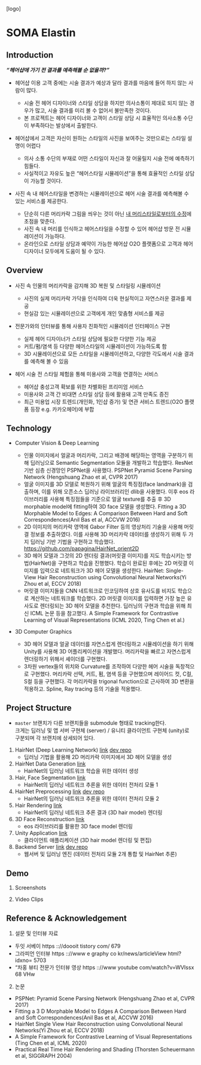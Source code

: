 [logo]

# SOMA Elastin


## Introduction

***“헤어샵에 가기 전 결과를 예측해볼 순 없을까?”***

- 헤어샵 이용 고객 중에는 시술 결과가 예상과 달라 결과를 마음에 들어 하지 않는 사람이 많다. <br>
  - 시술 전 헤어 디자이너와 스타일 상담을 하지만 의사소통이 제대로 되지 않는 경우가 많고, 시술 결과를 미리 볼 수 없어서 불만족한 것이다. <br>
  - 본 프로젝트는 헤어 디자이너와 고객이 스타일 상담 시 효율적인 의사소통 수단이 부족하다는 발상에서 출발한다. 

- 헤어샵에서 고객은 자신이 원하는 스타일의 사진을 보여주는 것만으로는 스타일 설명이 어렵다
  - 의사 소통 수단의 부재로 어떤 스타일이 자신과 잘 어울릴지 시술 전에 예측하기 힘들다. 
  - 사실적이고 자유도 높은 “헤어스타일 시뮬레이션”을 통해 효율적인 스타일 상담이 가능할 것이다.


- 사진 속 내 헤어스타일을 변경하는 시뮬레이션으로 헤어 시술 결과를 예측해볼 수 있는 서비스를 제공한다. 
  - 단순히 다른 머리카락 그림을 씌우는 것이 아닌 <U>내 머리스타일로부터의 수정</U>에 초점을 맞춘다.
  - 사진 속 내 머리를 인식하고 헤어스타일을 수정할 수 있어 헤어샵 방문 전 시뮬레이션이 가능하다.
  - 온라인으로 스타일 상담과 예약이 가능한 헤어샵 O2O 플랫폼으로 고객과 헤어디자이너 모두에게 도움이 될 수 있다.


## Overview

- 사진 속 인물의 머리카락을 감지해 3D 복원 및 스타일링 시뮬레이션
    - 사진의 실제 머리카락 가닥을 인식하여 더욱 현실적이고 자연스러운 결과를 제공
    - 현실감 있는 시뮬레이션으로 고객에게 개인 맞춤형 서비스를 제공

- 전문가와의 인터뷰를 통해 사용자 친화적인 시뮬레이션 인터페이스 구현
    - 실제 헤어 디자이너가 스타일 상담에 필요한 다양한 기능 제공
    - 커트/펌/염색 등 다양한 헤어스타일의 시뮬레이션이 가능하도록 함
    - 3D 시뮬레이션으로 모든 스타일을 시뮬레이션하고, 다양한 각도에서 시술 결과를 예측해 볼 수 있음 

- 헤어 시술 전 스타일 체험을 통해 미용사와 고객을 연결하는 서비스
    - 헤어샵 충성고객 확보를 위한 차별화된 프리미엄 서비스
    - 미용사와 고객 간 비대면 스타일 상담 등에 활용돼 고객 만족도 증진
    - 최근 미용업 시장 트렌드(개인화, 1인샵 증가) 및 연관 서비스 트렌드(O2O 플랫폼 등장 e.g. 카카오헤어)에 부합


## Technology

- Computer Vision & Deep Learning
    - 인물 이미지에서 얼굴과 머리카락, 그리고 배경에 해당하는 영역을 구분하기 위해 딥러닝으로 Semantic Segmentation 모듈을 개발하고 학습했다. ResNet 기반 심층 신경망인 PSPNet을 사용했다.  PSPNet Pyramid Scene Parsing Network (Hengshuang Zhao et al, CVPR 2017)
    - 얼굴 이미지를 3D 모델로 복원하기 위해 얼굴의 특징점(face landmark)을 검출하며, 이를 위해 오픈소스 딥러닝 라이브러리인 dlib을 사용했다. 이후 eos 라이브러리를 사용해 특징점들을 기준으로 얼굴 texture를 추출 후 3D morphable model에 fitting하여 3D face 모델을 생성했다.  Fitting a 3D Morphable Model to Edges: A Comparison Between Hard and Soft Correspondences(Anil Bas et al, ACCVW 2016)
    - 2D 이미지의 머리카락 영역에 Gabor Filter 등의 영상처리 기술을 사용해 머릿결 정보를 추출하였다. 이를 사용해 3D 머리카락 데이터를 생성하기 위해 두 가지 딥러닝 기반 기법을 구현하고 학습했다. https://github.com/papagina/HairNet_orient2D
    - 3D 헤어 모델과 그것의 2D 렌더링 결과(머릿결 이미지)를 지도 학습시키는 방법(HairNet)을 구현하고 학습을 진행했다. 학습이 완료된 후에는 2D 머릿결 이미지를 입력으로 네트워크가 3D 헤어 모델을 생성한다. HairNet: Single-View Hair Reconstruction using Convolutional Neural Networks(Yi Zhou et al, ECCV 2018)
    - 머릿결 이미지들을 CNN 네트워크로 인코딩하여 상호 유사도를 비지도 학습으로 계산하는 네트워크를 학습했다. 2D 머릿결 이미지를 입력하면 가장 높은 유사도로 렌더링되는 3D 헤어 모델을 추천한다. 딥러닝의 구현과 학습을 위해 최신 ICML 논문 등을 참고했다. A Simple Framework for Contrastive Learning of Visual Representations (ICML 2020, Ting Chen et al.)


- 3D Computer Graphics
    - 3D 헤어 모델과 얼굴 데이터를 자연스럽게 렌더링하고 시뮬레이션을 하기 위해 Unity를 사용해 3D 어플리케이션을 개발했다. 머리카락을 빠르고 자연스럽게 렌더링하기 위해서 셰이더를 구현했다.
    - 3차원 vertex들의 위치와 Curvature를 조작하여 다양한 헤어 시술을 독창적으로 구현했다. 머리카락 선택, 커트, 펌, 염색 등을 구현했으며 레이어드 컷, C컬, S컬 등을 구현했다. 각 머리카락을 trigonal function으로 근사하여 3D 변환을 적용하고. Spline, Ray tracing 등의 기술을 적용했다.


## Project Structure

- `master` 브랜치가 다른 브랜치들을 submodule 형태로 tracking한다.<br>
크게는 딥러닝 및 앱 서버 구현체 (server) / 유니티 클라이언트 구현체 (unity)로 구분되며 각 브랜치에 상세되어 있다.

1. HairNet (Deep Learning Network) [link](https://git.swmgit.org/swmaestro/elastin/tree/hairnet) [dev repo](https://github.com/eric-yoo/HairNet)
    - 딥러닝 기법을 활용해 2D 머리카락 이미지에서 3D 헤어 모델을 생성
2. HairNet Data Generation [link](https://github.com/eric-yoo/HairNet_DataSetGeneration)
    - HairNet의 딥러닝 네트워크 학습을 위한 데이터 생성
3. Hair, Face Segmentation [link](https://github.com/givenone/hair-segment)
    - HairNet의 딥러닝 네트워크 추론을 위한 데이터 전처리 모듈 1
4. HairNet Preprocessing [link](https://github.com/papagina/HairNet_orient2D) [dev repo](https://github.com/compass0/soma-experiment)
    - HairNet의 딥러닝 네트워크 추론을 위한 데이터 전처리 모듈 2
5. Hair Rendering [link](https://github.com/givenone/hair-renderer) 
    - HairNet의 딥러닝 네트워크 추론 결과 (3D hair model) 렌더링
6. 3D Face Reconstruction [link](https://github.com/givenone/face-recon)
    - eos 라이브러리를 활용한 3D face model 렌더링
7. Unity Application [link](https://git.swmgit.org/swmaestro/elastin/tree/unity)
    - 클라이언트 애플리케이션 (3D hair model 렌더링 및 편집)
8. Backend Server [link](https://git.swmgit.org/swmaestro/elastin/tree/server) [dev repo](https://git.swmgit.org/swmaestro/elastin/tree/server-dev)
    - 웹서버 및 딥러닝 엔진 (데이터 전처리 모듈 2개 통합 및 HairNet 추론)


## Demo
1. Screenshots

2. Video Clips


## Reference & Acknowledgement

1. 설문 및 인터뷰 자료
- 두잇 서베이 https :://doooit tistory com/ 679
- 그라피언 인터뷰 https :://www e graphy co kr/news/articleView html?idxno= 5703
- “차홍 뷰티 전문가 인터뷰 영상 https :://www youtube com/watch?v=WVIssx 68 VHw

2. 논문
- PSPNet: Pyramid Scene Parsing Network (Hengshuang Zhao et al, CVPR 2017)
- Fitting a 3 D Morphable Model to Edges A Comparison Between Hard and Soft Correspondences(Anil Bas et al, ACCVW 2016)
- HairNet Single View Hair Reconstruction using Convolutional Neural Networks(Yi Zhou et al, ECCV 2018)
- A Simple Framework for Contrastive Learning of Visual Representations (Ting Chen et al, ICML 2020)
- Practical Real Time Hair Rendering and Shading (Thorsten Scheuermann et al, SIGGRAPH 2004)
